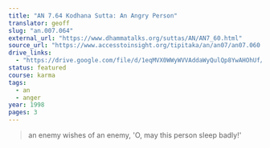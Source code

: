 ```yaml
---
title: "AN 7.64 Kodhana Sutta: An Angry Person"
translator: geoff
slug: "an.007.064"
external_url: "https://www.dhammatalks.org/suttas/AN/AN7_60.html"
source_url: "https://www.accesstoinsight.org/tipitaka/an/an07/an07.060.than.html"
drive_links:
  - "https://drive.google.com/file/d/1eqMVX0WWyWVVAddaWyQulQp8YwAHOhUf/view?usp=drivesdk"
status: featured
course: karma
tags:
  - an
  - anger
year: 1998
pages: 3
---
```


> an enemy wishes of an enemy, 'O, may this person sleep badly!'

